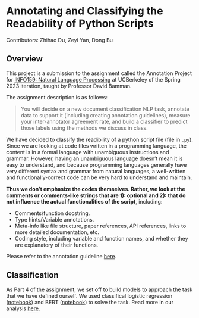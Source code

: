 # Annotating and Classifying the Readability of Python Scripts

Contributors: Zhihao Du, Zeyi Yan, Dong Bu

## Overview 

This project is a submission to the assignment called the Annotation Project for [INFO159: Natural Language Processing](https://people.ischool.berkeley.edu/~dbamman/nlp23.html) at UCBerkeley of the Spring 2023 iteration, taught by Professor David Bamman.

The assignment description is as follows:

> You will decide on a new document classification NLP task, annotate data to support it (including creating annotation guidelines), measure your inter-annotator agreement rate, and build a classifier to predict those labels using the methods we discuss in class.

We have decided to classify the readibility of a python script file (file in `.py`). Since we are looking at code files written in a programming language, the content is in a formal language with unambiguous instructions and grammar. However, having an unambiguous language doesn’t mean it is easy to understand, and because programming languages generally have very different syntax and grammar from natural languages, a well-written and functionally-correct code can be very hard to understand and maintain.

**Thus we don’t emphasize the codes themselves. Rather, we look at the comments or comments-like strings that are 1): optional and 2): that do not influence the actual functionalities of the script**, including:

- Comments/function docstring.
- Type hints/Variable annotations.
- Meta-info like file structure, paper references, API references, links to more detailed documentation, etc.
- Coding style, including variable and function names, and whether they are explanatory of their functions.

Please refer to the annotation guideline [here](/deliverables/guidelines.pdf).

## Classification

As Part 4 of the assignment, we set off to build models to approach the task that we have defined ourself. We used classifical logistic regression ([notebook](classification/LogReg.ipynb)) and BERT ([notebook](classification/BERT.ipynb)) to solve the task. Read more in our analysis [here](classification/analysis.pdf).
